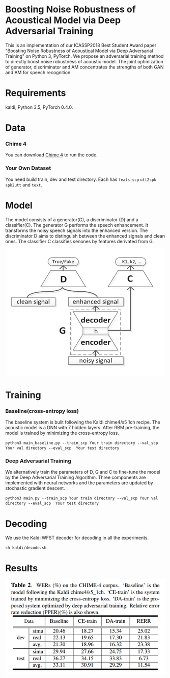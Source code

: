 # Boosting Noise Robustness of Acoustical Model via Deep Adversarial Training

This is an implementation of our ICASSP2018 Best Student Award paper "Boosting Noise Robustness of Acoustical Model via Deep Adversarial Training" on Python 3, PyTorch. We propose an adversarial training method to directly boost noise robustness of acoustic model. The joint optimization of generator, discriminator and AM concentrates the strengths of both GAN and AM for speech recognition. 

# Requirements
kaldi, Python 3.5, PyTorch 0.4.0.

# Data
### Chime 4
You can download [Chime 4](http://spandh.dcs.shef.ac.uk/chime_challenge/chime2016/) to run the code.

### Your Own Dataset
You need build train, dev and test directory. Each has ```feats.scp``` ```utt2spk``` ```spk2utt``` and ```text```. 

# Model

The model consists of a generator(G), a discriminator (D) and a classifier(C). The generator G performs the speech enhancement. It transforms the noisy speech signals into the enhanced version. The discriminator D aims to distinguish between the enhanced signals and clean ones. The classifier C classifies senones by features derivated from G. 

<div align="center">
<img src="https://github.com/bliunlpr/gan_torch/blob/master/fig/adn.jpg"  height="400" width="495">
</div>


# Training

### Baseline(cross-entropy loss)
The baseline system is bulit following the Kaldi chime4/s5 1ch recipe. The acoustic model is a DNN with 7 hidden layers. 
After RBM pre-training, the model is trained by minimizing the cross-entropy loss.

```
python3 main_baseline.py --train_scp Your train directory --val_scp Your val directory --eval_scp  Your test directory 
```

### Deep Adversarial Training
We alternatively train the parameters of D, G and C to fine-tune the model by the Deep Adversarial Training Algorithm. 
Three components are implemented with neural networks and the parameters are updated by stochastic gradient descent.

```
python3 main.py --train_scp Your train directory --val_scp Your val directory --eval_scp  Your test directory 
```

# Decoding
We use the Kaldi WFST decoder for decoding in all the experiments.
```
sh kaldi/decode.sh  
```

# Results
<div align="center">
<img src="https://github.com/bliunlpr/gan_torch/blob/master/fig/result.png"  >
</div>
